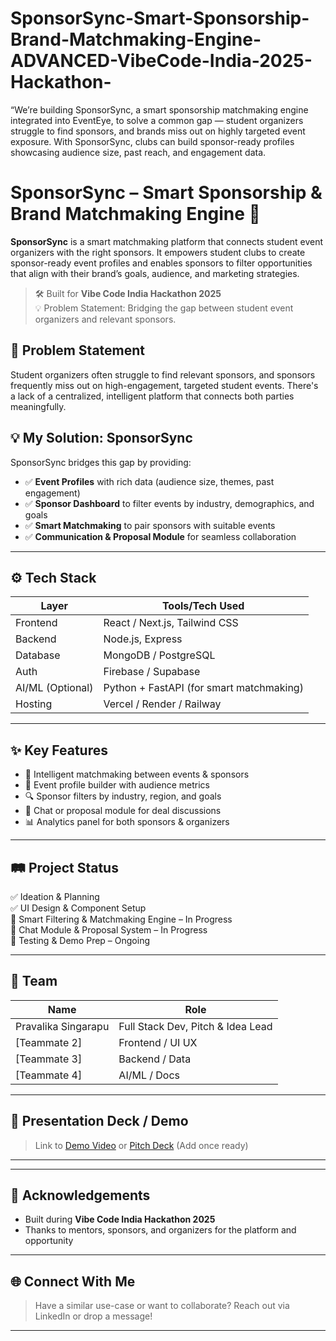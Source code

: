 # SponsorSync-Smart-Sponsorship-Brand-Matchmaking-Engine-ADVANCED-VibeCode-India-2025-Hackathon-
“We’re building SponsorSync, a smart sponsorship matchmaking engine integrated into EventEye, to solve a common gap — student organizers struggle to find sponsors, and brands miss out on highly targeted event exposure. With SponsorSync, clubs can build sponsor-ready profiles showcasing audience size, past reach, and engagement data.

# SponsorSync – Smart Sponsorship & Brand Matchmaking Engine 🚀

**SponsorSync** is a smart matchmaking platform that connects student event organizers with the right sponsors. It empowers student clubs to create sponsor-ready event profiles and enables sponsors to filter opportunities that align with their brand’s goals, audience, and marketing strategies.

> 🛠 Built for **Vibe Code India Hackathon 2025**  
> 💡 Problem Statement: Bridging the gap between student event organizers and relevant sponsors.

## 🚩 Problem Statement

Student organizers often struggle to find relevant sponsors, and sponsors frequently miss out on high-engagement, targeted student events. There's a lack of a centralized, intelligent platform that connects both parties meaningfully.

## 💡 My Solution: SponsorSync

SponsorSync bridges this gap by providing:

- ✅ **Event Profiles** with rich data (audience size, themes, past engagement)
- ✅ **Sponsor Dashboard** to filter events by industry, demographics, and goals
- ✅ **Smart Matchmaking** to pair sponsors with suitable events
- ✅ **Communication & Proposal Module** for seamless collaboration

---

## ⚙️ Tech Stack

| Layer       | Tools/Tech Used          |
|-------------|--------------------------|
| Frontend    | React / Next.js, Tailwind CSS |
| Backend     | Node.js, Express         |
| Database    | MongoDB / PostgreSQL     |
| Auth        | Firebase / Supabase      |
| AI/ML (Optional) | Python + FastAPI (for smart matchmaking) |
| Hosting     | Vercel / Render / Railway |

---

## ✨ Key Features

- 🎯 Intelligent matchmaking between events & sponsors
- 📄 Event profile builder with audience metrics
- 🔍 Sponsor filters by industry, region, and goals
- 💬 Chat or proposal module for deal discussions
- 📊 Analytics panel for both sponsors & organizers

---

## 🛤 Project Status

✅ Ideation & Planning  
✅ UI Design & Component Setup  
🚧 Smart Filtering & Matchmaking Engine – In Progress  
🚧 Chat Module & Proposal System – In Progress  
🧪 Testing & Demo Prep – Ongoing  

---

## 👥 Team

| Name             | Role            |
|------------------|-----------------|
| Pravalika Singarapu | Full Stack Dev, Pitch & Idea Lead |
| [Teammate 2]     | Frontend / UI UX |
| [Teammate 3]     | Backend / Data  |
| [Teammate 4]     | AI/ML / Docs    |

---

## 📢 Presentation Deck / Demo

> Link to [Demo Video]() or [Pitch Deck]() (Add once ready)

---


---

## 🙌 Acknowledgements

- Built during **Vibe Code India Hackathon 2025**  
- Thanks to mentors, sponsors, and organizers for the platform and opportunity

---

## 🌐 Connect With Me

> Have a similar use-case or want to collaborate? Reach out via LinkedIn or drop a message!

---


